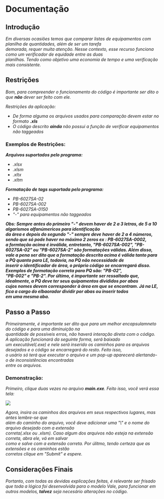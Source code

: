 <h1>Documentação</h1>

  <h2>Introdução</h2>
    <p><em>Em diversas ocasiões temos que comparar listas de equipamentos com planilha de quantidades, além de ser um tarefa</br>
    demorada, requer muita atenção. Nesse contexto, esse recurso funciona como um verificador de equidade entre as duas</br>
    planilhas. Tendo como objetivo uma economia de tempo e uma verificação mais consistente.</em></p>
    
  <h2>Restrições</h2>
    <p><em>Bom, para compreender o funcionamento do código é importante ser dito o que <strong>não</strong> dever ser feito com ele.</em></p>
    <p><em>Restrições da aplicação:</em></p>
    <ul>
      <li><em>De forma alguma os arquivos usados para comparação devem estar no formato <strong>.xls</strong></em></li>
      <li><em>O código descrito <strong>ainda</strong> não possui a função de verificar equipamentos não taggeados</em></li>
    </ul>
  <h3>Exemplos de Restrições:</h3>
    <p><strong><em>Arquivos suportados pelo programa:</em></strong></p>
    <ul>
      <li><em> .xlsx</em></li>
      <li><em>.xlsm</em></li>
      <li><em>.xltx</em></li>
      <li><em>.xltm</em></li>
    </ul>
    <p><strong><em>Formatação de tags suportada pelo programa:</em></strong></p>
       <ul>
      <li><em> PB-6027SA-02</em></li>
      <li><em> PB-6027SA-002</em></li>
      <li><em> PB-6027SA-0150</em></li>
      <li><em> "-" para equipamentos não taggeados</em></li>
    </ul>
    <p><strong><em>Obs: Sempre antes do primeiro "-" devem haver de 2 a 3 letras, de 5 a 10 algarismos alfanúmericos para identificação</br>
      da área e depois do segundo "-" sempre deve haver de 2 a 4 números, sendo que só pode haver no máximo 2 zeros ex : PB-6027SA-0002,</br>
      a formtação acima é inválida, entretanto, "PB-6027SA-002", "PB-6027SA-02" ou "PB-6027SA-2" são formatações válidas. Além disso,</br>
       vale a pena ser dito que a formatação descrita acima é válida tanto para a PQ quanto para LE, todavia, na PQ não necessidade de </br>
        inserir o identificador de área, o próprio código se encarregará disso. Exemplos de formatação correta para PQ são: "PB-02", </br>
        "PB-002" e "PB-2". Por último, é importante ser ressaltado que, idealmente, a PQ deve ter seus quipamentos divididos por abas</br>
        cujos nomes devem corresponder à área em que se encontram. Já na LE, fica a cargo do elbaorador dividir por abas ou inserir todos</br>
        em uma mesma aba.</em></strong></p>
        
  <h2>Passo a Passo</h2>
    <p><em>Primeiramente, é importante ser dito que para um melhor encapsulamneto do código e para uma diminuição na </br>
    quantidade de possíveis erros, não haverá interação direta com o código. A aplicação funcionará da seguinte forma, será baixado</br>
     um executável(.exe) e nele será inserido os caminhos para os arquivos desejados e o código se encarregará do resto. Feito isso,</br>
     o usário só terá que executar o  arquivo e um pop-up    aparecerá alertando-o de inconsistências encontradas</br>
     entre os arquivos.</em></p>
      <h3>Demonstração:</h3>
          <p><em>Primeiro, clique duas vezes no arquivo <strong>main.exe</strong>. Feito isso, você verá essa tela:</p></em>
          <img src="https://user-images.githubusercontent.com/114931499/216100902-f3c05b1a-890d-4e6e-92c9-53313541881f.png" width"400px">
          <p><em>Agora, insira os caminhos dos arquivos em seus respectivos lugares, mas antes lembre-se que</br>
           além do caminho do arquivo, você deve adicionar uma "\" e o nome do arquivo desejado com a extensão</br>
           correta(.xlsx ou .xlsm). Caso algum dos arquivos não esteja na extensão correta, abra ele, vá em salvar</br>
           como e salve com a extensão correta. Por úlitmo, tendo certeza que as extensões e os caminhos estão</br>
           corretos clique em "Submit" e espere.</p></em>
    <h2>Considerações Finais</h2>
      <p><em> Portanto, com todas as devidas explicações feitas, é relevante ser frisado que toda a lógica foi desenvolvida para o modelo Vale,</b>
      para funcionar em outros modelos,<strong> talvez</strong> seja necesário alterações no código.</em></p>
           
          
